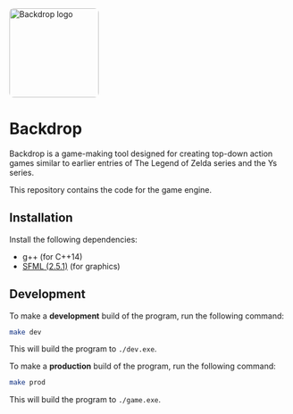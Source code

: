 <img src="https://backdrop-engine.github.io/assets/logo.svg" alt="Backdrop logo" style="width: 160px; border-radius: 8px;" />

# Backdrop

Backdrop is a game-making tool designed for creating top-down action games similar to earlier entries of The Legend of Zelda series and the Ys series.

This repository contains the code for the game engine.

## Installation

Install the following dependencies:

* g++ (for C++14)
* [SFML (2.5.1)](https://www.sfml-dev.org/index.php) (for graphics)

## Development

To make a **development** build of the program, run the following command:

```sh
make dev
```

This will build the program to `./dev.exe`.

To make a **production** build of the program, run the following command:

```sh
make prod
```

This will build the program to `./game.exe`.

